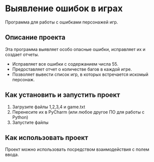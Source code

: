 # Выявление ошибок в играх

Программа для работы с ошибками персонажей игр.

## Описание проекта

Эта программа выявляет особо опасные ошибки, исправляет их и создает отчеты.
- Исправляет все ошибки с содержанием числа 55.
- Предоставляет отчет о количестве багов в каждой игре.
- Позволяет вывести список игр, в которых встречается искомый персонаж.

## Как установить и запустить проект

1. Загрузите файлы 1,2,3,4 и game.txt
2. Перенесите их в PyCharm (или любое другое ПО для работы с Python)
3. Запустите файлы

## Как использовать проект

Проект можно использовать посредством взаимодействия с полем ввода.

